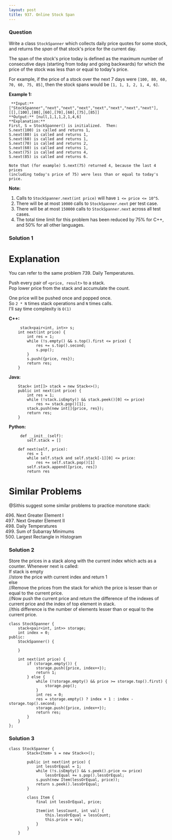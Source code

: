 ```yaml
---
layout: post
title: 937. Online Stock Span
---
```

### Question
Write a class `StockSpanner` which collects daily price quotes for some stock,
and returns the _span_  of that stock's price for the current day.

The span of the stock's price today is defined as the maximum number of
consecutive days (starting from today and going backwards) for which the price
of the stock was less than or equal to today's price.

For example, if the price of a stock over the next 7 days were `[100, 80, 60,
70, 60, 75, 85]`, then the stock spans would be `[1, 1, 1, 2, 1, 4, 6]`.



 **Example 1:**

    
    
     **Input:** ["StockSpanner","next","next","next","next","next","next","next"], [[],[100],[80],[60],[70],[60],[75],[85]]
    **Output:** [null,1,1,1,2,1,4,6]
    **Explanation:**
    First, S = StockSpanner() is initialized.  Then:
    S.next(100) is called and returns 1,
    S.next(80) is called and returns 1,
    S.next(60) is called and returns 1,
    S.next(70) is called and returns 2,
    S.next(60) is called and returns 1,
    S.next(75) is called and returns 4,
    S.next(85) is called and returns 6.
    
    Note that (for example) S.next(75) returned 4, because the last 4 prices
    (including today's price of 75) were less than or equal to today's price.
    



 **Note:**

  1. Calls to `StockSpanner.next(int price)` will have `1 <= price <= 10^5`.
  2. There will be at most `10000` calls to `StockSpanner.next` per test case.
  3. There will be at most `150000` calls to `StockSpanner.next` across all test cases.
  4. The total time limit for this problem has been reduced by 75% for C++, and 50% for all other languages.

### Solution 1
# Explanation

You can refer to the same problem 739. Daily Temperatures.

Push every pair of `<price, result>` to a stack.  
Pop lower price from the stack and accumulate the count.

One price will be pushed once and popped once.  
So `2 * N` times stack operations and `N` times calls.  
I'll say time complexity is `O(1)`  
  

 **C++:**

    
    
         stack<pair<int, int>> s;
        int next(int price) {
            int res = 1;
            while (!s.empty() && s.top().first <= price) {
                res += s.top().second;
                s.pop();
            }
            s.push({price, res});
            return res;
        }
    

**Java:**

    
    
        Stack< int[]> stack = new Stack<>();
        public int next(int price) {
            int res = 1;
            while (!stack.isEmpty() && stack.peek()[0] <= price)
                res += stack.pop()[1];
            stack.push(new int[]{price, res});
            return res;
        }
    

**Python:**

    
    
         def __init__(self):
            self.stack = []
    
        def next(self, price):
            res = 1
            while self.stack and self.stack[-1][0] <= price:
                res += self.stack.pop()[1]
            self.stack.append([price, res])
            return res
    

  

# Similar Problems

@Sithis suggest some similar problems to practice monotone stack:

  496. Next Greater Element I
  497. Next Greater Element II
  498. Daily Temperatures
  499. Sum of Subarray Minimums
  500. Largest Rectangle in Histogram


### Solution 2
Store the prices in a stack along with the current index which acts as a
counter. Whenever next is called:  
If stack is empty  
//store the price with current index and return 1  
else  
//Remove the prices from the stack for which the price is lesser than or equal
to the current price.  
//Now push the current price and return the difference of the indexes of
current price and the index of top element in stack.  
//this difference is the number of elements lesser than or equal to the
current price.

    
    
    class StockSpanner {
        stack<pair<int, int>> storage;
        int index = 0;
    public:
        StockSpanner() {
            
        }
        
        int next(int price) {
            if (storage.empty()) {
                storage.push({price, index++});
                return 1;
            } else {
                while (!storage.empty() && price >= storage.top().first) {
                    storage.pop();
                }
                int res = 0;
                res = storage.empty() ? index + 1 : index - storage.top().second;
                storage.push({price, index++});
                return res;
            }
        }
    };
    


### Solution 3
    
    
    class StockSpanner {
            Stack<Item> s = new Stack<>();
    
            public int next(int price) {
                int lessOrEqual = 1;
                while (!s.isEmpty() && s.peek().price <= price)
                    lessOrEqual += s.pop().lessOrEqual;
                s.push(new Item(lessOrEqual, price));
                return s.peek().lessOrEqual;
            }
    
            class Item {
                final int lessOrEqual, price;
    
                Item(int lessCount, int val) {
                    this.lessOrEqual = lessCount;
                    this.price = val;
                }
            }
        }



